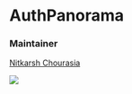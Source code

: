 # AuthPanorama

### Maintainer

[Nitkarsh Chourasia](https://www.github.com/NitkarshChourasia)

<a href="https://github.com/PBJI/AuthPanorama/graphs/contributors">
  <img src="https://contrib.rocks/image?repo=PBJI/AuthPanorama" />
</a>


